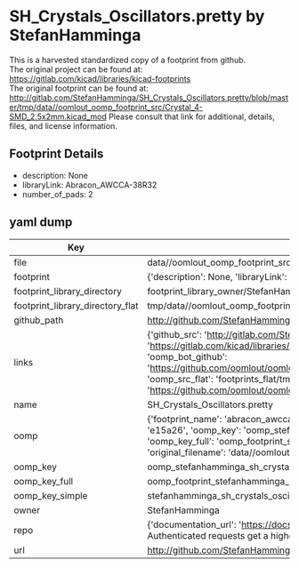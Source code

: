 # SH_Crystals_Oscillators.pretty by StefanHamminga  
This is a harvested standardized copy of a footprint from github.  
The original project can be found at:  
https://gitlab.com/kicad/libraries/kicad-footprints  
The original footprint can be found at:
http://gitlab.com/StefanHamminga/SH_Crystals_Oscillators.pretty/blob/master/tmp/data//oomlout_oomp_footprint_src/Crystal_4-SMD_2.5x2mm.kicad_mod
Please consult that link for additional, details, files, and license information.  
## Footprint Details
* description: None  
* libraryLink: Abracon_AWCCA-38R32  
* number_of_pads: 2  
## yaml dump  
| Key | Value |  
| --- | --- |  
| file | data//oomlout_oomp_footprint_src/SH_Crystals_Oscillators.pretty/Abracon_AWCCA-38R32.kicad_mod |  
| footprint | {'description': None, 'libraryLink': 'Abracon_AWCCA-38R32', 'number_of_pads': 2} |  
| footprint_library_directory | footprint_library_owner/StefanHamminga_SH_Crystals_Oscillators.pretty |  
| footprint_library_directory_flat | tmp/data//oomlout_oomp_footprint_src/footprints_flat/stefanhamminga_sh_crystals_oscillators_abracon_awcca_38r32/working |  
| github_path | http://github.com/StefanHamminga/SH_Crystals_Oscillators.pretty/blob/master/tmp/data//oomlout_oomp_footprint_src/Abracon_AWCCA-38R32.kicad_mod |  
| links | {'github_src': 'http://gitlab.com/StefanHamminga/SH_Crystals_Oscillators.pretty/blob/master/tmp/data//oomlout_oomp_footprint_src/Crystal_4-SMD_2.5x2mm.kicad_mod', 'github_src_repo': 'https://gitlab.com/kicad/libraries/kicad-footprints', 'oomp_bot': 'tmp/data//oomlout_oomp_footprint_src/footprints/stefanhamminga_sh_crystals_oscillators_abracon_awcca_38r32/working', 'oomp_bot_github': 'https://github.com/oomlout/oomlout_oomp_footprint_bot/tree/main/tmp/data//oomlout_oomp_footprint_src/footprints/stefanhamminga_sh_crystals_oscillators_abracon_awcca_38r32/working', 'oomp_src_flat': 'footprints_flat/tmp/data//oomlout_oomp_footprint_src/footprints_flat/stefanhamminga_sh_crystals_oscillators_abracon_awcca_38r32/working', 'oomp_src_flat_github': 'https://github.com/oomlout/oomlout_oomp_footprint_src/tree/main/tmp/data//oomlout_oomp_footprint_src/footprints_flat/stefanhamminga_sh_crystals_oscillators_abracon_awcca_38r32/working'} |  
| name | SH_Crystals_Oscillators.pretty |  
| oomp | {'footprint_name': 'abracon_awcca_38r32', 'library_name': 'sh_crystals_oscillators', 'md5': 'e15a264d6cc3bffb641ca1c7941c207a', 'md5_10': 'e15a264d6c', 'md5_5': 'e15a2', 'md5_6': 'e15a26', 'oomp_key': 'oomp_stefanhamminga_sh_crystals_oscillators_abracon_awcca_38r32', 'oomp_key_extra': 'oomp_footprint_stefanhamminga_sh_crystals_oscillators_abracon_awcca_38r32', 'oomp_key_full': 'oomp_footprint_stefanhamminga_sh_crystals_oscillators_abracon_awcca_38r32_e15a26', 'oomp_key_simple': 'stefanhamminga_sh_crystals_oscillators_abracon_awcca_38r32', 'original_filename': 'data//oomlout_oomp_footprint_src/SH_Crystals_Oscillators.pretty/Abracon_AWCCA-38R32.kicad_mod', 'owner_name': 'stefanhamminga'} |  
| oomp_key | oomp_stefanhamminga_sh_crystals_oscillators_abracon_awcca_38r32 |  
| oomp_key_full | oomp_footprint_stefanhamminga_sh_crystals_oscillators_abracon_awcca_38r32 |  
| oomp_key_simple | stefanhamminga_sh_crystals_oscillators_abracon_awcca_38r32 |  
| owner | StefanHamminga |  
| repo | {'documentation_url': 'https://docs.github.com/rest/overview/resources-in-the-rest-api#rate-limiting', 'message': "API rate limit exceeded for 84.66.142.224. (But here's the good news: Authenticated requests get a higher rate limit. Check out the documentation for more details.)"} |  
| url | http://github.com/StefanHamminga/SH_Crystals_Oscillators.pretty |  

